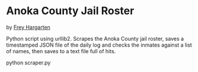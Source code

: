 # Anoka County Jail Roster

by [Frey Hargarten](https://github.com/jeffhargarten)

Python script using urllib2. Scrapes the Anoka County jail roster, saves a timestamped JSON file of the daily log and checks the inmates against a list of names, then saves to a text file full of hits.

python scraper.py
